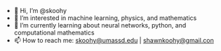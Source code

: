 - 👋 Hi, I’m @skoohy
- 👀 I’m interested in machine learning, physics, and mathematics
- 🌱 I’m currently learning about neural networks, python, and computational mathematics 
- 📫 How to reach me: skoohy@umassd.edu | shawnkoohy@gmail.con
